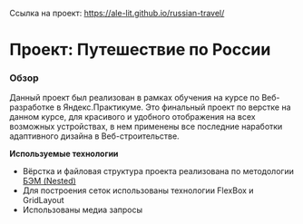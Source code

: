 Ссылка на проект: https://ale-lit.github.io/russian-travel/

# Проект: Путешествие по России

### Обзор

Данный проект был реализован в рамках обучения на курсе по Веб-разработке в Яндекс.Практикуме. Это финальный проект по верстке на данном курсе, для красивого и удобного отображения на всех возможных устройствах, в нем применены все последние наработки адаптивного дизайна в Веб-строительстве.

**Используемые технологии**

* Вёрстка и файловая структура проекта реализована по методологии [БЭМ (Nested)](https://ru.bem.info/methodology/filestructure/#nested)
* Для построения сеток использованы технологии FlexBox и GridLayout
* Использованы медиа запросы

